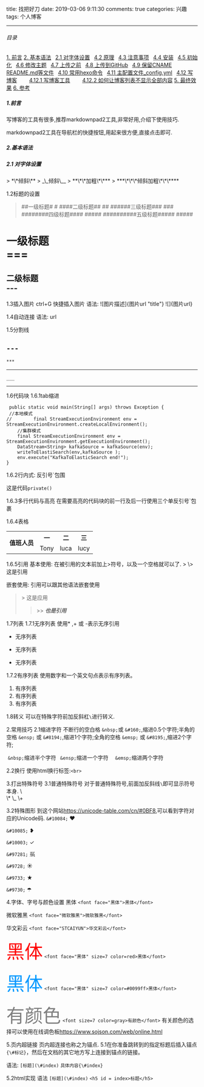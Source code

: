 title: 找把好刀
date: 2019-03-06 9:11:30
comments: true
categories: 
		兴趣
tags: 
	个人博客

---

###### 目录 ######
[1. 前言](#1)
[2. 基本语法](#2)
&ensp;[2.1 对字体设置](#4.1)
&ensp;[4.2 原理](4.2)
&ensp;[4.3 注意事项](4.3)
&ensp;[4.4 安装](#4.4)
&ensp;[4.5 初始化](#4.5)
&ensp;[4.6 修改主题](#4.6)
&ensp;[4.7 上传之前](#4.7)
&ensp;[4.8 上传到GitHub](#4.8)
&ensp;[4.9 保留CNAME README.md等文件](#4.9)
&ensp;[4.10 常用hexo命令](#4.10)
&ensp;[4.11 主配置文件_config.yml](#4.11)
&ensp;[4.12 写博客](#4.12)
&emsp;&emsp;[4.12.1 写博客工具](#4.12.1)
&emsp;&emsp;[4.12.2 如何让博客列表不显示全部内容](#4.12.2)
[5. 最终效果](#5)
[6. 参考](#6)

<!--more-->

<h5 id=1>1.前言</h5>
写博客的工具有很多,推荐markdownpad2工具,非常好用,介绍下使用技巧.

markdownpad2工具在导航栏的快捷按钮,用起来很方便,直接点击即可.

<h5 id=2>2.基本语法</h5>
<h5 id 2.1>2.1 对字体设置</h5>
> *\*倾斜\**
> _\_倾斜\__
> **\*\*加粗\*\***
> ***\*\*\*倾斜加粗\*\*\****

1.2标题的设置
> #\#一级标题\# #
> ##\##二级标题\## ##
> ###\###三级标题\### ###
> ####\####四级标题\#### #####
> #####\#####五级标题\##### #####


一级标题<br> ===
=== 


二级标题<br> ---
---

1.3插入图片
ctrl+G 快捷插入图片
语法:
![图片描述]{图片url "title"}
![]{图片url}

1.4自动连接
语法:
<url>
url

1.5分割线

`---`
---
`***`
***
`___`
___

1.6代码块
1.6.1tab缩进

	 public static void main(String[] args) throws Exception {
     //本地模式
	//        final StreamExecutionEnvironment env = StreamExecutionEnvironment.createLocalEnvironment();
        //集群模式
        final StreamExecutionEnvironment env = StreamExecutionEnvironment.getExecutionEnvironment();
        DataStream<String> kafkaSource = kafkaSource(env);
        writeToElastiSearch(env,kafkaSource );
        env.execute("KafkaToElasticSearch end!");
    }
1.6.2行内式: 
  反引号\`包围

这是代码`private()`

1.6.3多行代码与高亮
在需要高亮的代码块的前一行及后一行使用三个单反引号\`包裹

1.6.4表格
<table>
	<tr>
		<th rowspan = "2">值班人员</th>
		<th>一</th>
		<th>二</th>
		<th>三</th>
	</tr>
	<tr>
		<td>Tony</td>
		<td>luca</td>
		<td>lucy</td>
	</tr>
</table>
1.6.5引用
基本使用:
在被引用的文本前加上>符号，以及一个空格就可以了.
> \> 这是引用


嵌套使用:
引用可以跟其他语法嵌套使用
> \> 这是应用
>> \>\> ***也是引用***

1.7列表
1.7.1无序列表
使用* ,+ 或 -表示无序引用

- 无序列表
+ 无序列表
* 无序列表

1.7.2有序列表
使用数字和一个英文句点表示有序列表。

1. 有序列表
2. 有序列表
3. 有序列表

1.8转义
可以在特殊字符前加反斜杠`\`进行转义.

2.常用技巧
2.1缩进字符
不断行的空白格 `&nbsp;`或 `&#160;`,缩进0.5个字符;半角的空格 `&ensp;` 或 `&#8194;`,缩进1个字符;全角的空格 `&emsp;` 或 `&#8195;`,缩进2个字符;

&nbsp;`&nbsp;`缩进半个字符
&ensp;`&ensp;`缩进一个字符
&emsp;`&emsp;`缩进两个字符

2.2换行
使用html换行标签:`<br>`

3.打出特殊符号
3.1普通特殊符号
对于普通特殊符号,前面加反斜线`\`即可显示符号本身.
\\\
\\*
\\_
\\+

3.2特殊图形
到这个网站<https://unicode-table.com/cn/#0BF8>,可以看到字符对应的Unicode码.
`&#10084;` &#10084;

`&#10085;` &#10085;

`&#10003;` &#10003;

`&#97281;` &#97281;

`&#9728;` &#9728;

`&#9733;` &#9733;

`&#9730;` &#9730;

4.字体、字号与颜色设置
<font face="黑体">黑体</font> `<font face="黑体">黑体</font>` 

<font face="微软雅黑">微软雅黑</font> `<font face="微软雅黑">微软雅黑</font>`

<font face="STCAIYUN">华文彩云</font> `<font face="STCAIYUN">华文彩云</font>`

<font face="黑体" size=7 color=red>黑体</font> `<font face="黑体" size=7 color=red>黑体</font>`

<font face="黑体" size=7 color=#0099ff>黑体</font> `<font face="黑体" size=7 color=#0099ff>黑体</font>`

<font size=7 color=gray>有颜色</font> `<font size=7 color=gray>有颜色</font>`	
有关颜色的选择可以使用在线调色板<https://www.sojson.com/web/online.html>

5.页内超链接
页内超连接也称之为锚点.
5.1在你准备跳转到的指定标题后插入锚点`{\#标记}`，然后在文档的其它地方写上连接到锚点的链接。

语法:
`[标题](\#index)`
`具体内容{\#index}`

5.2html实现
语法
`[标题](\#index)`
`<h5 id = index>标题</h5>`

